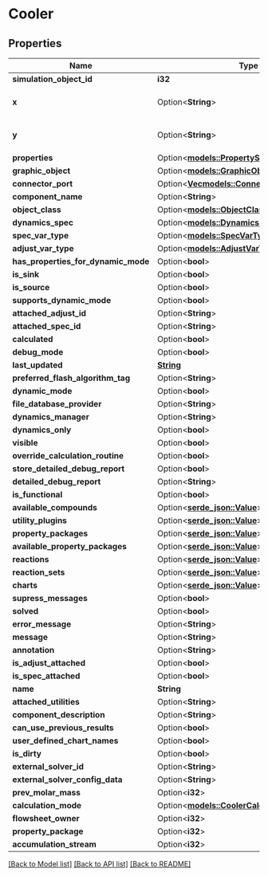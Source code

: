 # Cooler

## Properties

Name | Type | Description | Notes
------------ | ------------- | ------------- | -------------
**simulation_object_id** | **i32** |  | [readonly]
**x** | Option<**String**> |  | [optional][default to 0.00000]
**y** | Option<**String**> |  | [optional][default to 0.00000]
**properties** | Option<[**models::PropertySet**](PropertySet.md)> |  | [optional]
**graphic_object** | Option<[**models::GraphicObject**](GraphicObject.md)> |  | [optional]
**connector_port** | Option<[**Vec<models::ConnectorPort>**](ConnectorPort.md)> |  | [optional]
**component_name** | Option<**String**> |  | [optional]
**object_class** | Option<[**models::ObjectClassEnum**](ObjectClassEnum.md)> |  | [optional]
**dynamics_spec** | Option<[**models::DynamicsSpecEnum**](DynamicsSpecEnum.md)> |  | [optional]
**spec_var_type** | Option<[**models::SpecVarTypeEnum**](SpecVarTypeEnum.md)> |  | [optional]
**adjust_var_type** | Option<[**models::AdjustVarTypeEnum**](AdjustVarTypeEnum.md)> |  | [optional]
**has_properties_for_dynamic_mode** | Option<**bool**> |  | [optional]
**is_sink** | Option<**bool**> |  | [optional]
**is_source** | Option<**bool**> |  | [optional]
**supports_dynamic_mode** | Option<**bool**> |  | [optional]
**attached_adjust_id** | Option<**String**> |  | [optional]
**attached_spec_id** | Option<**String**> |  | [optional]
**calculated** | Option<**bool**> |  | [optional]
**debug_mode** | Option<**bool**> |  | [optional]
**last_updated** | [**String**](string.md) |  | [readonly]
**preferred_flash_algorithm_tag** | Option<**String**> |  | [optional]
**dynamic_mode** | Option<**bool**> |  | [optional]
**file_database_provider** | Option<**String**> |  | [optional]
**dynamics_manager** | Option<**String**> |  | [optional]
**dynamics_only** | Option<**bool**> |  | [optional]
**visible** | Option<**bool**> |  | [optional]
**override_calculation_routine** | Option<**bool**> |  | [optional]
**store_detailed_debug_report** | Option<**bool**> |  | [optional]
**detailed_debug_report** | Option<**String**> |  | [optional]
**is_functional** | Option<**bool**> |  | [optional]
**available_compounds** | Option<[**serde_json::Value**](.md)> |  | [optional]
**utility_plugins** | Option<[**serde_json::Value**](.md)> |  | [optional]
**property_packages** | Option<[**serde_json::Value**](.md)> |  | [optional]
**available_property_packages** | Option<[**serde_json::Value**](.md)> |  | [optional]
**reactions** | Option<[**serde_json::Value**](.md)> |  | [optional]
**reaction_sets** | Option<[**serde_json::Value**](.md)> |  | [optional]
**charts** | Option<[**serde_json::Value**](.md)> |  | [optional]
**supress_messages** | Option<**bool**> |  | [optional]
**solved** | Option<**bool**> |  | [optional]
**error_message** | Option<**String**> |  | [optional]
**message** | Option<**String**> |  | [optional]
**annotation** | Option<**String**> |  | [optional]
**is_adjust_attached** | Option<**bool**> |  | [optional]
**is_spec_attached** | Option<**bool**> |  | [optional]
**name** | **String** |  | [readonly]
**attached_utilities** | Option<**String**> |  | [optional]
**component_description** | Option<**String**> |  | [optional]
**can_use_previous_results** | Option<**bool**> |  | [optional]
**user_defined_chart_names** | Option<**bool**> |  | [optional]
**is_dirty** | Option<**bool**> |  | [optional]
**external_solver_id** | Option<**String**> |  | [optional]
**external_solver_config_data** | Option<**String**> |  | [optional]
**prev_molar_mass** | Option<**i32**> |  | [optional]
**calculation_mode** | Option<[**models::CoolerCalculationModeEnum**](CoolerCalculationModeEnum.md)> |  | [optional]
**flowsheet_owner** | Option<**i32**> |  | [optional]
**property_package** | Option<**i32**> |  | [optional]
**accumulation_stream** | Option<**i32**> |  | [optional]

[[Back to Model list]](../README.md#documentation-for-models) [[Back to API list]](../README.md#documentation-for-api-endpoints) [[Back to README]](../README.md)


